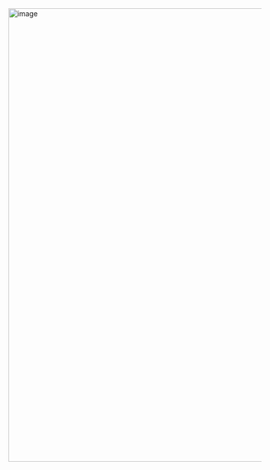 <img width="1600" height="900" alt="image" src="https://github.com/user-attachments/assets/482bab88-276b-4198-9a71-9f5294212084" />
